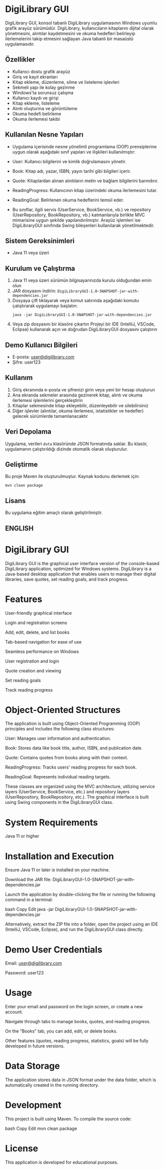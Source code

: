 # DigiLibrary GUI

DigiLibrary GUI, konsol tabanlı DigiLibrary uygulamasının Windows uyumlu grafik arayüz sürümüdür.
DigiLibrary, kullanıcıların kitaplarını dijital olarak yönetmesini, alıntılar kaydetmesini ve okuma hedefleri belirleyip ilerlemelerini takip etmesini sağlayan Java tabanlı bir masaüstü uygulamasıdır.

## Özellikler

- Kullanıcı dostu grafik arayüz
- Giriş ve kayıt ekranları
- Kitap ekleme, düzenleme, silme ve listeleme işlevleri
- Sekmeli yapı ile kolay gezinme
- Windows'ta sorunsuz çalışma
- Kullanıcı kaydı ve girişi
- Kitap ekleme, listeleme
- Alıntı oluşturma ve görüntüleme
- Okuma hedefi belirleme
- Okuma ilerlemesi takibi

## Kullanılan Nesne Yapıları

- Uygulama içerisinde nesne yönelimli programlama (OOP) prensiplerine uygun olarak aşağıdaki sınıf yapıları ve ilişkileri kullanılmıştır:

- User: Kullanıcı bilgilerini ve kimlik doğrulamasını yönetir.

- Book: Kitap adı, yazar, ISBN, yayın tarihi gibi bilgileri içerir.

- Quote: Kitaplardan alınan alıntıların metin ve bağlam bilgilerini barındırır.

- ReadingProgress: Kullanıcının kitap üzerindeki okuma ilerlemesini tutar.

- ReadingGoal: Belirlenen okuma hedeflerini temsil eder.

- Bu sınıflar, ilgili servis (UserService, BookService, vb.) ve repository (UserRepository, BookRepository, vb.) katmanlarıyla birlikte MVC mimarisine uygun şekilde yapılandırılmıştır. Arayüz işlemleri ise DigiLibraryGUI sınıfında Swing bileşenleri kullanılarak yönetilmektedir.

## Sistem Gereksinimleri

- Java 11 veya üzeri

## Kurulum ve Çalıştırma

1. Java 11 veya üzeri sürümün bilgisayarınızda kurulu olduğundan emin olun
2. JAR dosyasını indirin: `DigiLibraryGUI-1.0-SNAPSHOT-jar-with-dependencies.jar`
3. Dosyaya çift tıklayarak veya komut satırında aşağıdaki komutu çalıştırarak uygulamayı başlatın:
   ```
   java -jar DigiLibraryGUI-1.0-SNAPSHOT-jar-with-dependencies.jar
    ```
4. Veya zip dosyasını bir klasöre çıkartın
   Projeyi bir IDE (IntelliJ, VSCode, Eclipse) kullanarak açın
   ve doğrudan DigiLibraryGUI dosyasını çalıştırın
  

## Demo Kullanıcı Bilgileri

- E-posta: user@digilibrary.com
- Şifre: user123

## Kullanım

1. Giriş ekranında e-posta ve şifrenizi girin veya yeni bir hesap oluşturun
2. Ana ekranda sekmeler arasında gezinerek kitap, alıntı ve okuma ilerlemesi işlemlerini gerçekleştirin
3. Kitaplar sekmesinde kitap ekleyebilir, düzenleyebilir ve silebilirsiniz
4. Diğer işlevler (alıntılar, okuma ilerlemesi, istatistikler ve hedefler) gelecek sürümlerde tamamlanacaktır

## Veri Depolama

Uygulama, verileri `data` klasöründe JSON formatında saklar. Bu klasör, uygulamanın çalıştırıldığı dizinde otomatik olarak oluşturulur.

## Geliştirme

Bu proje Maven ile oluşturulmuştur. Kaynak kodunu derlemek için:

```
mvn clean package
```

## Lisans

Bu uygulama eğitim amaçlı olarak geliştirilmiştir.



## ENGLISH


# DigiLibrary GUI
DigiLibrary GUI is the graphical user interface version of the console-based DigiLibrary application, optimized for Windows systems.
DigiLibrary is a Java-based desktop application that enables users to manage their digital libraries, save quotes, set reading goals, and track progress.

# Features
User-friendly graphical interface

Login and registration screens

Add, edit, delete, and list books

Tab-based navigation for ease of use

Seamless performance on Windows

User registration and login

Quote creation and viewing

Set reading goals

Track reading progress

# Object-Oriented Structures
The application is built using Object-Oriented Programming (OOP) principles and includes the following class structures:

User: Manages user information and authentication.

Book: Stores data like book title, author, ISBN, and publication date.

Quote: Contains quotes from books along with their context.

ReadingProgress: Tracks users' reading progress for each book.

ReadingGoal: Represents individual reading targets.

These classes are organized using the MVC architecture, utilizing service layers (UserService, BookService, etc.) and repository layers (UserRepository, BookRepository, etc.). The graphical interface is built using Swing components in the DigiLibraryGUI class.

# System Requirements
Java 11 or higher

# Installation and Execution
Ensure Java 11 or later is installed on your machine.

Download the JAR file:
DigiLibraryGUI-1.0-SNAPSHOT-jar-with-dependencies.jar

Launch the application by double-clicking the file or running the following command in a terminal:

bash
Copy
Edit
java -jar DigiLibraryGUI-1.0-SNAPSHOT-jar-with-dependencies.jar

Alternatively, extract the ZIP file into a folder, open the project using an IDE (IntelliJ, VSCode, Eclipse), and run the DigiLibraryGUI class directly.

# Demo User Credentials
Email: user@digilibrary.com

Password: user123

# Usage
Enter your email and password on the login screen, or create a new account.

Navigate through tabs to manage books, quotes, and reading progress.

On the “Books” tab, you can add, edit, or delete books.

Other features (quotes, reading progress, statistics, goals) will be fully developed in future versions.

# Data Storage
The application stores data in JSON format under the data folder, which is automatically created in the running directory.

# Development
This project is built using Maven. To compile the source code:

bash
Copy
Edit
mvn clean package

# License
This application is developed for educational purposes.